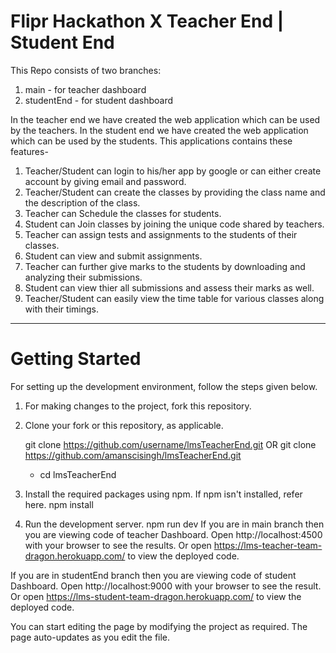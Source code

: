 # Flipr Hackathon X Teacher End | Student End
This Repo consists of two branches:
1. main - for teacher dashboard
2. studentEnd - for student dashboard


In the teacher end we have created the web application which can be used by the teachers.
In the student end we have created the web application which can be used by the students.
This applications contains these features-
1. Teacher/Student can login to his/her app by google or can either create account by giving email and password.
2. Teacher/Student can create the classes by providing the class name and the description of the class.
3. Teacher can Schedule the classes for students.
4. Student can Join classes by joining the unique code shared by teachers.
5. Teacher can assign tests and assignments to the students of their classes.
6. Student can view and submit assignments.
7. Teacher can further give marks to the students by downloading and analyzing their submissions.
8. Student can view thier all submissions and assess their marks as well.
9. Teacher/Student can easily view the time table for various classes along with their timings.

---

# Getting Started
For setting up the development environment, follow the steps given below.

1. For making changes to the project, fork this repository.

2. Clone your fork or this repository, as applicable.

    git clone https://github.com/username/lmsTeacherEnd.git
    OR
    git clone https://github.com/amanscisingh/lmsTeacherEnd.git
     * cd lmsTeacherEnd
  
3. Install the required packages using npm. If npm isn't installed, refer here.
  npm install
4. Run the development server.
  npm run dev
If you are in main branch then you are viewing code of teacher Dashboard. Open http://localhost:4500 with your browser to see the results. Or open https://lms-teacher-team-dragon.herokuapp.com/ to view the deployed code.

If you are in studentEnd branch then you are viewing code of student Dashboard. Open http://localhost:9000 with your browser to see the result. Or open https://lms-student-team-dragon.herokuapp.com/ to view the deployed code.

You can start editing the page by modifying the project as required. The page auto-updates as you edit the file.
